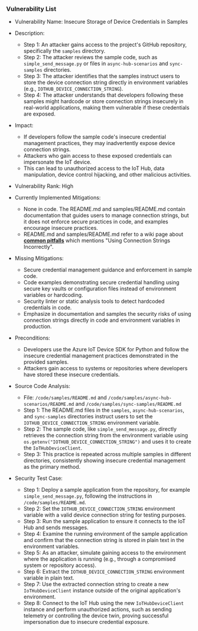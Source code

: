 ### Vulnerability List

- Vulnerability Name: Insecure Storage of Device Credentials in Samples

- Description:
    - Step 1: An attacker gains access to the project's GitHub repository, specifically the `samples` directory.
    - Step 2: The attacker reviews the sample code, such as `simple_send_message.py` or files in `async-hub-scenarios` and `sync-samples` directories.
    - Step 3: The attacker identifies that the samples instruct users to store the device connection string directly in environment variables (e.g., `IOTHUB_DEVICE_CONNECTION_STRING`).
    - Step 4: The attacker understands that developers following these samples might hardcode or store connection strings insecurely in real-world applications, making them vulnerable if these credentials are exposed.

- Impact:
    - If developers follow the sample code's insecure credential management practices, they may inadvertently expose device connection strings.
    - Attackers who gain access to these exposed credentials can impersonate the IoT device.
    - This can lead to unauthorized access to the IoT Hub, data manipulation, device control hijacking, and other malicious activities.

- Vulnerability Rank: High

- Currently Implemented Mitigations:
    - None in code. The README.md and samples/README.md contain documentation that guides users to manage connection strings, but it does not enforce secure practices in code, and examples encourage insecure practices.
    - README.md and samples/README.md refer to a wiki page about [**common pitfalls**](https://github.com/Azure/azure-iot-sdk-python/wiki/pitfalls) which mentions "Using Connection Strings Incorrectly".

- Missing Mitigations:
    - Secure credential management guidance and enforcement in sample code.
    - Code examples demonstrating secure credential handling using secure key vaults or configuration files instead of environment variables or hardcoding.
    - Security linter or static analysis tools to detect hardcoded credentials in code.
    - Emphasize in documentation and samples the security risks of using connection strings directly in code and environment variables in production.

- Preconditions:
    - Developers use the Azure IoT Device SDK for Python and follow the insecure credential management practices demonstrated in the provided samples.
    - Attackers gain access to systems or repositories where developers have stored these insecure credentials.

- Source Code Analysis:
    - File: `/code/samples/README.md` and `/code/samples/async-hub-scenarios/README.md` and `/code/samples/sync-samples/README.md`
    - Step 1: The README.md files in the `samples`, `async-hub-scenarios`, and `sync-samples` directories instruct users to set the `IOTHUB_DEVICE_CONNECTION_STRING` environment variable.
    - Step 2: The sample code, like `simple_send_message.py`, directly retrieves the connection string from the environment variable using `os.getenv("IOTHUB_DEVICE_CONNECTION_STRING")` and uses it to create the `IoTHubDeviceClient`.
    - Step 3: This practice is repeated across multiple samples in different directories, consistently showing insecure credential management as the primary method.

- Security Test Case:
    - Step 1: Deploy a sample application from the repository, for example `simple_send_message.py`, following the instructions in `/code/samples/README.md`.
    - Step 2: Set the `IOTHUB_DEVICE_CONNECTION_STRING` environment variable with a valid device connection string for testing purposes.
    - Step 3: Run the sample application to ensure it connects to the IoT Hub and sends messages.
    - Step 4: Examine the running environment of the sample application and confirm that the connection string is stored in plain text in the environment variables.
    - Step 5: As an attacker, simulate gaining access to the environment where the application is running (e.g., through a compromised system or repository access).
    - Step 6: Extract the `IOTHUB_DEVICE_CONNECTION_STRING` environment variable in plain text.
    - Step 7: Use the extracted connection string to create a new `IoTHubDeviceClient` instance outside of the original application's environment.
    - Step 8: Connect to the IoT Hub using the new `IoTHubDeviceClient` instance and perform unauthorized actions, such as sending telemetry or controlling the device twin, proving successful impersonation due to insecure credential exposure.